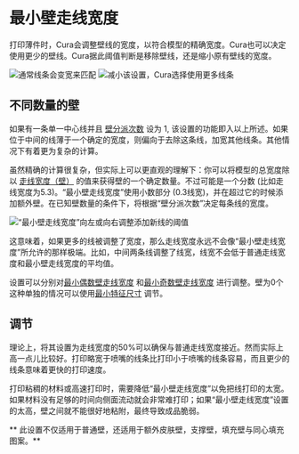 最小壁走线宽度
====
打印薄件时，Cura会调整壁线的宽度，以符合模型的精确宽度。Cura也可以决定使用更少的壁线。Cura据此阈值判断是移除壁线，还是缩小原有壁线的宽度。

<!--screenshot {
"image_path": "min_wall_line_width_0_34.png",
"models": [{"script": "moon_sickle.scad"}],
"camera_position": [0, 0, 63],
"settings": {
	"min_wall_line_width": 0.34,
	"wall_line_count": 3,
	"wall_transition_angle": 20
},
"layer": 14,
"colours": 32
}-->
<!--screenshot {
"image_path": "min_wall_line_width_0_1.png",
"models": [{"script": "moon_sickle.scad"}],
"camera_position": [0, 0, 63],
"settings": {
	"min_wall_line_width": 0.1,
	"wall_line_count": 3,
	"wall_transition_angle": 20
},
"layer": 14,
"colours": 32
}-->
![通常线条会变宽来匹配](../images/min_wall_line_width_0_34.png)
![减小该设置，Cura选择使用更多线条](../images/min_wall_line_width_0_1.png)

不同数量的壁
----
如果有一条单一中心线并且 [壁分派次数](wall_distribution_count.md) 设为 1, 该设置的功能即入以上所述。如果位于中间的线薄于一个确定的宽度，则偏向于去除这条线，加宽其他线条。其他情况下有着更为复杂的计算。

虽然精确的计算很复杂，但实际上可以更直观的理解下：你可以将模型的总宽度除以 [走线宽度（壁）](../resolution/wall_line_width.md) 的值来获得壁的一个确定数量。不过可能是一个分数 (比如走线宽度为5.3)。“最小壁走线宽度”使用小数部分 (0.3线宽)，并在超过它的时候添加额外壁。在已知壁数量的条件下，将根据“壁分派次数”决定每条线的宽度。

![“最小壁走线宽度”向左或向右调整添加新线的阈值](../images/min_wall_line_width.svg)

这意味着，如果更多的线被调整了宽度，那么走线宽度永远不会像“最小壁走线宽度”所允许的那样极端。比如，中间两条线调整了线宽，线宽不会低于普通走线宽度和最小壁走线宽度的平均值。

设置可以分别对[最小偶数壁走线宽度](min_even_wall_line_width.md) 和[最小奇数壁走线宽度](min_odd_wall_line_width.md) 进行调整。壁为0个这种单独的情况可以使用[最小特征尺寸](min_feature_size.md) 调节。

调节
----
理论上，将其设置为走线宽度的50%可以确保与普通走线宽度接近。然而实际上高一点儿比较好。打印略宽于喷嘴的线条比打印小于喷嘴的线条容易，而且更少的线条意味着更快的打印速度。

打印粘稠的材料或高速打印时，需要降低“最小壁走线宽度”以免把线打印的太宽。 如果材料没有足够的时间向侧面流动就会非常难打印；如果“最小壁走线宽度”设置的太高，壁之间就不能很好地粘附，最终导致成品脆弱。

** 此设置不仅适用于普通壁，还适用于额外皮肤壁，支撑壁，填充壁与同心填充图案。**
